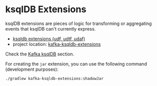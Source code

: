# ksqlDB Extensions

ksqlDB extensions are pieces of logic for transforming or aggregating events that ksqlDB can't currently express.

- [ksqldb extensions (udf, udtf, udaf)](https://docs.ksqldb.io/en/latest/how-to-guides/create-a-user-defined-function)
- project location: [kafka-ksqldb-extensions](https://github.com/sauljabin/kafka-sandbox/tree/main/kafka-ksqldb-extensions)

Check the [Kafka ksqlDB](#kafka-ksqldb) section.

For creating the `jar` extension, you can use the following command (development purposes):

```bash
./gradlew kafka-ksqldb-extensions:shadowJar
```